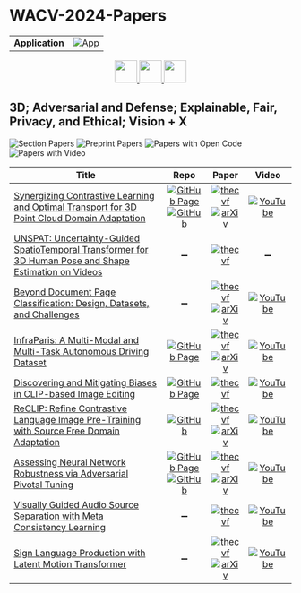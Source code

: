 # WACV-2024-Papers

<table>
    <tr>
        <td><strong>Application</strong></td>
        <td>
            <a href="https://huggingface.co/spaces/DmitryRyumin/NewEraAI-Papers" style="float:left;">
                <img src="https://img.shields.io/badge/🤗-NewEraAI--Papers-FFD21F.svg" alt="App" />
            </a>
        </td>
    </tr>
</table>

<div align="center">
    <a href="https://github.com/DmitryRyumin/WACV-2024-Papers/blob/main/sections/oral_gm_b_ec_v.md">
        <img src="https://cdn.jsdelivr.net/gh/DmitryRyumin/NewEraAI-Papers@main/images/left.svg" width="40" alt="" />
    </a>
    <a href="https://github.com/DmitryRyumin/WACV-2024-Papers/">
        <img src="https://cdn.jsdelivr.net/gh/DmitryRyumin/NewEraAI-Papers@main/images/home.svg" width="40" alt="" />
    </a>
    <a href="https://github.com/DmitryRyumin/WACV-2024-Papers/blob/main/sections/oral_p_a_m_e_r.md">
        <img src="https://cdn.jsdelivr.net/gh/DmitryRyumin/NewEraAI-Papers@main/images/right.svg" width="40" alt="" />
    </a>
</div>

## 3D; Adversarial and Defense; Explainable, Fair, Privacy, and Ethical; Vision + X

![Section Papers](https://img.shields.io/badge/Section%20Papers-9-42BA16) ![Preprint Papers](https://img.shields.io/badge/Preprint%20Papers-6-b31b1b) ![Papers with Open Code](https://img.shields.io/badge/Papers%20with%20Open%20Code-3-1D7FBF) ![Papers with Video](https://img.shields.io/badge/Papers%20with%20Video-8-FF0000)

| **Title** | **Repo** | **Paper** | **Video** |
|-----------|:--------:|:---------:|:---------:|
| [Synergizing Contrastive Learning and Optimal Transport for 3D Point Cloud Domain Adaptation](https://openaccess.thecvf.com/content/WACV2024/html/Katageri_Synergizing_Contrastive_Learning_and_Optimal_Transport_for_3D_Point_Cloud_WACV_2024_paper.html) | [![GitHub Page](https://img.shields.io/badge/GitHub-Page-159957.svg)](https://siddharthkatageri.github.io/COT/) <br /> [![GitHub](https://img.shields.io/github/stars/siddharthKatageri/COT?style=flat)](https://github.com/siddharthKatageri/COT) | [![thecvf](https://img.shields.io/badge/pdf-thecvf-7395C5.svg)](https://openaccess.thecvf.com/content/WACV2024/papers/Katageri_Synergizing_Contrastive_Learning_and_Optimal_Transport_for_3D_Point_Cloud_WACV_2024_paper.pdf) <br /> [![arXiv](https://img.shields.io/badge/arXiv-2308.14126-b31b1b.svg)](http://arxiv.org/abs/2308.14126) | [![YouTube](https://img.shields.io/badge/YouTube-%23FF0000.svg?style=for-the-badge&logo=YouTube&logoColor=white)](https://www.youtube.com/watch?v=DJ4RgmXVvt0) |
| [UNSPAT: Uncertainty-Guided SpatioTemporal Transformer for 3D Human Pose and Shape Estimation on Videos](https://openaccess.thecvf.com/content/WACV2024/html/Lee_UNSPAT_Uncertainty-Guided_SpatioTemporal_Transformer_for_3D_Human_Pose_and_Shape_WACV_2024_paper.html) | :heavy_minus_sign: | [![thecvf](https://img.shields.io/badge/pdf-thecvf-7395C5.svg)](https://openaccess.thecvf.com/content/WACV2024/papers/Lee_UNSPAT_Uncertainty-Guided_SpatioTemporal_Transformer_for_3D_Human_Pose_and_Shape_WACV_2024_paper.pdf) | :heavy_minus_sign: |
| [Beyond Document Page Classification: Design, Datasets, and Challenges](https://openaccess.thecvf.com/content/WACV2024/html/Van_Landeghem_Beyond_Document_Page_Classification_Design_Datasets_and_Challenges_WACV_2024_paper.html) | :heavy_minus_sign: | [![thecvf](https://img.shields.io/badge/pdf-thecvf-7395C5.svg)](https://openaccess.thecvf.com/content/WACV2024/papers/Van_Landeghem_Beyond_Document_Page_Classification_Design_Datasets_and_Challenges_WACV_2024_paper.pdf) <br /> [![arXiv](https://img.shields.io/badge/arXiv-2308.12896-b31b1b.svg)](http://arxiv.org/abs/2308.12896) | [![YouTube](https://img.shields.io/badge/YouTube-%23FF0000.svg?style=for-the-badge&logo=YouTube&logoColor=white)](https://www.youtube.com/watch?v=wv_0aU0Qkes) |
| [InfraParis: A Multi-Modal and Multi-Task Autonomous Driving Dataset](https://openaccess.thecvf.com/content/WACV2024/html/Franchi_InfraParis_A_Multi-Modal_and_Multi-Task_Autonomous_Driving_Dataset_WACV_2024_paper.html) | [![GitHub Page](https://img.shields.io/badge/GitHub-Page-159957.svg)](https://ensta-u2is.github.io/infraParis/) | [![thecvf](https://img.shields.io/badge/pdf-thecvf-7395C5.svg)](https://openaccess.thecvf.com/content/WACV2024/papers/Franchi_InfraParis_A_Multi-Modal_and_Multi-Task_Autonomous_Driving_Dataset_WACV_2024_paper.pdf) <br /> [![arXiv](https://img.shields.io/badge/arXiv-2309.15751-b31b1b.svg)](http://arxiv.org/abs/2309.15751) | [![YouTube](https://img.shields.io/badge/YouTube-%23FF0000.svg?style=for-the-badge&logo=YouTube&logoColor=white)](hhttps://www.youtube.com/watch?v=P-5KEuCkJ94) |
| [Discovering and Mitigating Biases in CLIP-based Image Editing](https://openaccess.thecvf.com/content/WACV2024/html/Tanjim_Discovering_and_Mitigating_Biases_in_CLIP-Based_Image_Editing_WACV_2024_paper.html) | [![GitHub Page](https://img.shields.io/badge/GitHub-Page-159957.svg)](https://mehrab-tanjim.github.io/Debiasing-CLIP-based-Editing/) | [![thecvf](https://img.shields.io/badge/pdf-thecvf-7395C5.svg)](https://openaccess.thecvf.com/content/WACV2024/papers/Tanjim_Discovering_and_Mitigating_Biases_in_CLIP-Based_Image_Editing_WACV_2024_paper.pdf) | [![YouTube](https://img.shields.io/badge/YouTube-%23FF0000.svg?style=for-the-badge&logo=YouTube&logoColor=white)](https://www.youtube.com/watch?v=bp2W3Qp8w68) |
| [ReCLIP: Refine Contrastive Language Image Pre-Training with Source Free Domain Adaptation](https://openaccess.thecvf.com/content/WACV2024/html/Hu_ReCLIP_Refine_Contrastive_Language_Image_Pre-Training_With_Source_Free_Domain_WACV_2024_paper.html) | [![GitHub](https://img.shields.io/github/stars/michiganleon/ReCLIP_WACV?style=flat)](https://github.com/michiganleon/ReCLIP_WACV) | [![thecvf](https://img.shields.io/badge/pdf-thecvf-7395C5.svg)](https://openaccess.thecvf.com/content/WACV2024/papers/Hu_ReCLIP_Refine_Contrastive_Language_Image_Pre-Training_With_Source_Free_Domain_WACV_2024_paper.pdf) <br /> [![arXiv](https://img.shields.io/badge/arXiv-2308.03793-b31b1b.svg)](http://arxiv.org/abs/2308.03793) | [![YouTube](https://img.shields.io/badge/YouTube-%23FF0000.svg?style=for-the-badge&logo=YouTube&logoColor=white)](https://www.youtube.com/watch?v=seut4u9U8lc) |
| [Assessing Neural Network Robustness via Adversarial Pivotal Tuning](https://openaccess.thecvf.com/content/WACV2024/html/Christensen_Assessing_Neural_Network_Robustness_via_Adversarial_Pivotal_Tuning_WACV_2024_paper.html) | [![GitHub Page](https://img.shields.io/badge/GitHub-Page-159957.svg)](https://captaine.github.io/apt/) <br /> [![GitHub](https://img.shields.io/github/stars/CaptainE/apt?style=flat)](https://github.com/CaptainE/apt) | [![thecvf](https://img.shields.io/badge/pdf-thecvf-7395C5.svg)](https://openaccess.thecvf.com/content/WACV2024/papers/Christensen_Assessing_Neural_Network_Robustness_via_Adversarial_Pivotal_Tuning_WACV_2024_paper.pdf) <br /> [![arXiv](https://img.shields.io/badge/arXiv-2211.09782-b31b1b.svg)](http://arxiv.org/abs/2211.09782) | [![YouTube](https://img.shields.io/badge/YouTube-%23FF0000.svg?style=for-the-badge&logo=YouTube&logoColor=white)](https://www.youtube.com/watch?v=_VBPDoPm5Fw) |
| [Visually Guided Audio Source Separation with Meta Consistency Learning](https://openaccess.thecvf.com/content/WACV2024/html/Islam_Visually_Guided_Audio_Source_Separation_With_Meta_Consistency_Learning_WACV_2024_paper.html) | :heavy_minus_sign: | [![thecvf](https://img.shields.io/badge/pdf-thecvf-7395C5.svg)](https://openaccess.thecvf.com/content/WACV2024/papers/Islam_Visually_Guided_Audio_Source_Separation_With_Meta_Consistency_Learning_WACV_2024_paper.pdf) | [![YouTube](https://img.shields.io/badge/YouTube-%23FF0000.svg?style=for-the-badge&logo=YouTube&logoColor=white)](https://www.youtube.com/watch?v=YbV6e-H8u8E) |
| [Sign Language Production with Latent Motion Transformer](https://openaccess.thecvf.com/content/WACV2024/html/Xie_Sign_Language_Production_With_Latent_Motion_Transformer_WACV_2024_paper.html) | :heavy_minus_sign: | [![thecvf](https://img.shields.io/badge/pdf-thecvf-7395C5.svg)](https://openaccess.thecvf.com/content/WACV2024/papers/Xie_Sign_Language_Production_With_Latent_Motion_Transformer_WACV_2024_paper.pdf) <br /> [![arXiv](https://img.shields.io/badge/arXiv-2312.12917-b31b1b.svg)](http://arxiv.org/abs/2312.12917) | [![YouTube](https://img.shields.io/badge/YouTube-%23FF0000.svg?style=for-the-badge&logo=YouTube&logoColor=white)](https://www.youtube.com/watch?v=QHargL4S6lY) |
